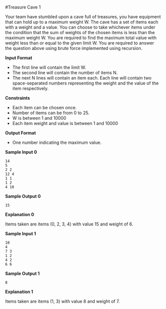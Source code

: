 #Treasure Cave 1

Your team have stumbled upon a cave full of treasures, 
you have equipment that can hold up to a maximum weight W. 
The cave has a set of items each with a weight and a value. 
You can choose to take whichever items under the condition 
that the sum of weights of the chosen items is less than the maximum weight W. 
You are required to find the maximum total value with weight less than or equal to 
the given limit W. You are required to answer the question above using brute force 
implemented using recursion.

**Input Format**

- The first line will contain the limit W.
- The second line will contain the number of items N.  
- The next N lines will contain an item each. 
  Each line will contain two space-separated numbers 
  representing the weight and the value of the item respectively.

**Constraints**

- Each item can be chosen once.
- Number of items can be from 0 to 25.
- W is between 1 and 10000 
- Each item weight and value is between 1 and 10000

**Output Format**

- One number indicating the maximum value.

**Sample Input 0**
```
14
5
2 2
12 4
1 1
1 2
4 10
```

**Sample Output 0**

```
15
```

**Explanation 0**

Items taken are items (0, 2, 3, 4) with value 15 and weight of 6.

**Sample Input 1**
```
10
4
7 3
1 2
4 2
6 6
```

**Sample Output 1**

```
8
```

**Explanation 1**

Items taken are items (1, 3) with value 8 and weight of 7.